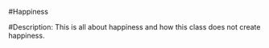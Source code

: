 #Happiness

#Description: 
This is all about happiness and how this class does not create happiness.
